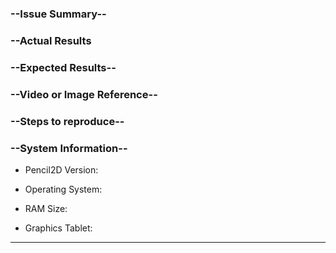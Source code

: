 <!--
This template utilizes the Markdown language for styling.
To style your comment please refer to Github's Markdown Guide https://guides.github.com/features/mastering-markdown/
Please use the SEARCH function before opening a new issue and look for your problem to avoid duplicates!
-->

### --Issue Summary--
<!-- (Optional) A brief overview of your issue (i.e When I use the paint bucket in a vector layer everything goes red) -->

### --Actual Results
<!-- Explain what you actually got and how different it is from your expectations. -->

### --Expected Results--
<!-- Explain how the function should behave in the context you're using it. -->

### --Video or Image Reference--
<!-- (Optional) A screenshot or short video to show your problem -->

### --Steps to reproduce--
<!-- describe the exact steps to reproduce the problem as best as you can -->

### --System Information--
+ Pencil2D Version:
<!-- You can find the VERSION in Menu->Help->About, e.g., 0.5.4 or Nightly build 02 June 2017) -->

+ Operating System:
<!-- (e.g., Windows10, macOS 10.12, Ubuntu 16.04) -->

+ RAM Size:
<!-- (4GB, 8GB etc.) -->

+ Graphics Tablet:
<!-- (Optional) (Write your MODEL, e.g., WACOM Intuos 2) -->

---
<!--
--For Code Contributors--
(Optional) You can use this space to point out relevant code chunks that are suspected to be causing the issue.

```C++
    Paste here code snippets relevant to your report like so:
    #include <iostream>

    int main() {
        std::cout << "Hello, World" << endl;        
        return 0;
    }

```
-->
